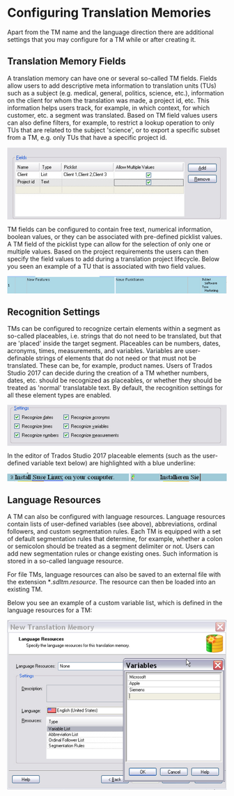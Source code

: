 Configuring Translation Memories
=====
Apart from the TM name and the language direction there are additional settings that you may configure for a TM while or after creating it.

Translation Memory Fields
----
A translation memory can have one or several so-called TM fields. Fields allow users to add descriptive meta information to translation units (TUs) such as a subject (e.g. medical, general, politics, science, etc.), information on the client for whom the translation was made, a project id, etc. This information helps users track, for example, in which context, for which customer, etc. a segment was translated. Based on TM field values users can also define filters, for example, to restrict a lookup operation to only TUs that are related to the subject 'science', or to export a specific subset from a TM, e.g. only TUs that have a specific project id.

<img style="display:block; " src="images/TmFields.jpg"/>

TM fields can be configured to contain free text, numerical information, boolean values, or they can be associated with pre-defined picklist values. A TM field of the picklist type can allow for the selection of only one or multiple values. Based on the project requirements the users can then specify the field values to add during a translation project lifecycle. Below you seen an example of a TU that is associated with two field values.

<img style="display:block; " src="images/TuInfo.jpg"/>

Recognition Settings
-----
TMs can be configured to recognize certain elements within a segment as so-called placeables, i.e. strings that do not need to be translated, but that are 'placed' inside the target segment. Placeables can be numbers, dates, acronyms, times, measurements, and variables. Variables are user-definable strings of elements that do not need or that must not be translated. These can be, for example, product names. Users of Trados Studio 2017 can decide during the creation of a TM whether numbers, dates, etc. should be recognized as placeables, or whether they should be treated as 'normal' translatable text. By default, the recognition settings for all these element types are enabled.

<img style="display:block; " src="images/RecognitionSettings.jpg"/>

In the editor of Trados Studio 2017 placeable elements (such as the user-defined variable text below) are highlighted with a blue underline:

<img style="display:block; " src="images/VariableExample.jpg"/>

Language Resources
-----
A TM can also be configured with language resources. Language resources contain lists of user-defined variables (see above), abbreviations, ordinal followers, and custom segmentation rules. Each TM is equipped with a set of default segmentation rules that determine, for example, whether a colon or semicolon should be treated as a segment delimiter or not. Users can add new segmentation rules or change existing ones. Such information is stored in a so-called language resource.

For file TMs, language resources can also be saved to an external file with the extension **.sdltm.resource*. The resource can then be loaded into an existing TM.

Below you see an example of a custom variable list, which is defined in the language resources for a TM:

<img style="display:block; " src="images/Variables.jpg"/>